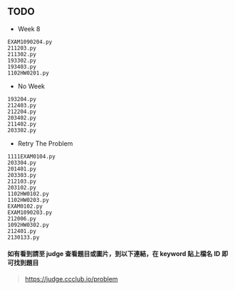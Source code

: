 ## TODO

- Week 8
```
EXAM1090204.py
211203.py
211302.py
193302.py
193403.py
1102HW0201.py
```

- No Week
```
193204.py
212403.py
212204.py
203402.py
211402.py
203302.py
```

- Retry The Problem
```
1111EXAM0104.py
203304.py
201401.py
203303.py
212103.py
203102.py
1102HW0102.py
1102HW0203.py
EXAM0102.py
EXAM1090203.py
212006.py
1092HW0302.py
212401.py
2130133.py
```

#### 如有看到請至 judge 查看題目或圖片，到以下連結，在 keyword 貼上檔名 ID 即可找到題目

> https://judge.ccclub.io/problem
